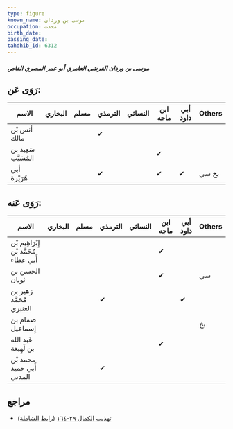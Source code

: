 ```yaml
---
type: figure
known_name: موسى بن وردان
occupation: محدث
birth_date:
passing_date:
tahdhib_id: 6312
---
```

##### موسى بن وردان القرشي العامري أبو عمر المصري القاص

## رَوَى عَن:
| الاسم                | البخاري | مسلم | الترمذي | النسائي | ابن ماجه | أبي داود | Others |
| -------------------- | ------- | ---- | ------- | ------- | -------- | -------- | ------ |
| أنس بْن مالك         |         |      | ✔       |         |          |          |        |
| سَعِيد بن المُسَيَّب |         |      |         |         | ✔        |          |        |
| أبي هُرَيْرة         |         |      | ✔       |         | ✔        | ✔        | بخ سي  |
## رَوَى عَنه:
| الاسم                                  | البخاري | مسلم | الترمذي | النسائي | ابن ماجه | أبي داود | Others |
| -------------------------------------- | ------- | ---- | ------- | ------- | -------- | -------- | ------ |
| إِبْرَاهِيم بْن مُحَمَّد بْن أَبي عطاء |         |      |         |         | ✔        |          |        |
| الحسن بن ثوبان                         |         |      |         |         | ✔        |          | سي     |
| زهير بن مُحَمَّد العنبري               |         |      | ✔       |         |          | ✔        |        |
| ضمام بن إِسماعيل                       |         |      |         |         |          |          | بخ     |
| عَبد الله بن لَهِيعَة                  |         |      |         |         | ✔        |          |        |
| محمد بْن أَبي حميد المدني              |         |      | ✔       |         |          |          |        |
## مراجع
- [تهذيب الكمال ٢٩-١٦٤](obsidian://open?vault=Tahdhib-al-Kamal&file=Figures/٦٣١٢-موسى%20بن%20وردان%20القرشي%20العامري%20أبو%20عمر%20المصري%20القاص) ([رابط الشاملة](https://shamela.ws/book/3722/15735))